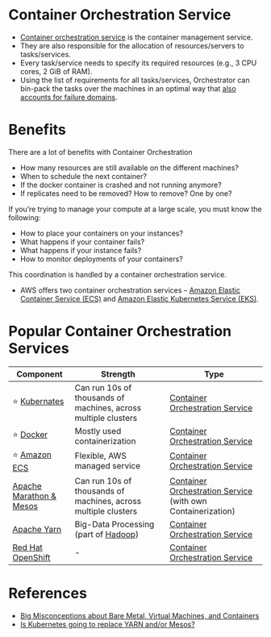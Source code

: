 # Container Orchestration Service
- [Container orchestration service](https://www.vmware.com/topics/glossary/content/container-orchestration.html) is the container management service.
- They are also responsible for the allocation of resources/servers to tasks/services. 
- Every task/service needs to specify its required resources (e.g., 3 CPU cores, 2 GiB of RAM). 
- Using the list of requirements for all tasks/services, Orchestrator can bin-pack the tasks over the machines in an optimal way that [also accounts for failure domains](../7_SystemGlossaries/Reliability/FaultTolerance.md).

# Benefits 

There are a lot of benefits with Container Orchestration
- How many resources are still available on the different machines?
- When to schedule the next container?
- If the docker container is crashed and not running anymore? 
- If replicates need to be removed? How to remove? One by one?

If you’re trying to manage your compute at a large scale, you must know the following:
- How to place your containers on your instances? 
- What happens if your container fails?
- What happens if your instance fails?
- How to monitor deployments of your containers?

This coordination is handled by a container orchestration service. 
- AWS offers two container orchestration services – [Amazon Elastic Container Service (ECS)](../2_AWSServices/4_ContainerOrchestrationServices/AmazonECS/Readme.md) and [Amazon Elastic Kubernetes Service (EKS)](../2_AWSServices/4_ContainerOrchestrationServices/AmazonEKS.md).

# Popular Container Orchestration Services

| Component                                                                                       | Strength                                                                                              | Type                                                                     |
|-------------------------------------------------------------------------------------------------|-------------------------------------------------------------------------------------------------------|--------------------------------------------------------------------------|
| :star: [Kubernates](Kubernates.md)                                                              | Can run 10s of thousands of machines, across multiple clusters                                        | [Container Orchestration Service](Readme.md)                             |
| :star: [Docker](Docker/Readme.md)                                                               | Mostly used containerization                                                                          | [Container Orchestration Service](Readme.md)                             |
| :star: [Amazon ECS](../2_AWSServices/4_ContainerOrchestrationServices/AmazonECS/Readme.md) | Flexible, AWS managed service                                                                         | [Container Orchestration Service](Readme.md)                             |
| [Apache Marathon & Mesos](ApacheMarathon&Mesos.md)                                              | Can run 10s of thousands of machines, across multiple clusters                                        | [Container Orchestration Service](Readme.md) (with own Containerization) |
| [Apache Yarn](ApacheYarn.md)                                                                    | Big-Data Processing (part of [Hadoop](../6_BigDataServices/ETLServices/BatchProcessing/ApacheHadoop/Readme.md)) | [Container Orchestration Service](Readme.md)                             |
| [Red Hat OpenShift](https://www.redhat.com/en/technologies/cloud-computing/openshift)           | -                                                                                                     | [Container Orchestration Service](Readme.md)                             |

# References
- [Big Misconceptions about Bare Metal, Virtual Machines, and Containers](https://www.youtube.com/watch?v=Jz8Gs4UHTO8)
- [Is Kubernetes going to replace YARN and/or Mesos?](https://www.quora.com/Is-Kubernetes-going-to-replace-YARN-and-or-Mesos)
